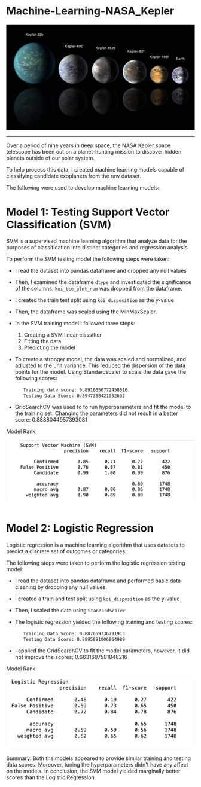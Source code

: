 # Machine-Learning-NASA_Kepler
![NASA](https://github.com/Chahnaz-Kbaisi/Machine-Learning-NASA_Kepler/blob/main/Images/exoplanets.jpg)

****

Over a period of nine years in deep space, the NASA Kepler space telescope has been out on a planet-hunting mission to discover hidden planets outside of our solar system.

To help process this data, I created machine learning models capable of classifying candidate exoplanets from the raw dataset.

The following were used to develop machine learning models: 

# Model 1: Testing Support Vector Classification (SVM)

SVM is a supervised machine learning algorithm that analyze data for the purposes of classification into distinct categories and regression analysis.

To perform the SVM testing model the following steps were taken:
* I read the dataset into pandas dataframe and dropped any null values
* Then, I examined the dataframe `dtype` and investigated the significance of the columns. `koi_tce_plnt_num` was dropped from the dataframe.
* I created the train test split using `koi_disposition` as the y-value
* Then, the dataframe was scaled using the MinMaxScaler.
* In the SVM training model I followed three steps:
    1. Creating a SVM linear classifier
    2. Fitting the data
    3. Predicting the model
* To create a stronger model, the data was scaled and normalized, and adjusted to the unit variance. This reduced the dispersion of the data points for the model. Using Standardscaler to scale the data gave the following scores: 

         Training data score: 0.8916650772458516
         Testing Data Score: 0.8947368421052632
        
* GridSearchCV was used to to run hyperparameters and fit the model to the training set. Changing the parameters did not result in a better score: 0.8888044957393081

Model Rank

![SVM](https://github.com/Chahnaz-Kbaisi/Machine-Learning-NASA_Kepler/blob/main/Images/SVM.png)

# Model 2: Logistic Regression

Logistic regression is a machine learning algorithm that uses datasets to predict a discrete set of outcomes or categories. 

The following steps were taken to perform the logistic regression testing model:
* I read the dataset into pandas dataframe and performed basic data cleaning by dropping any null values.
* I created a train and test split using `koi_disposition` as the y-value
* Then, I scaled the data using `StandardScaler`
* The logistic regression yielded the following training and testing scores: 

         Training Data Score: 0.887659736791913 
         Testing Data Score: 0.8895881006864989 
        
* I applied the GridSearchCV to fit the model parameters, however, it did not improve the scores: 0.6631697581848216

Model Rank 

![Logistic Regression](https://github.com/Chahnaz-Kbaisi/Machine-Learning-NASA_Kepler/blob/main/Images/Logistic_Regression.png)

Summary: Both the models appeared to provide similar training and testing data scores. Moreover, tuning the hyperparameters didn't have any affect on the models. In conclusion, the SVM model yielded marginally better scores than the Logistic Regression.   
